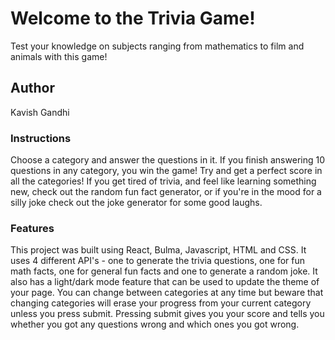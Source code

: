# Welcome to the Trivia Game!

Test your knowledge on subjects ranging from mathematics to film and animals with this game!

## Author
Kavish Gandhi

### Instructions
Choose a category and answer the questions in it. 
If you finish answering 10 questions in any category, you win the game! 
Try and get a perfect score in all the categories! If you get tired of trivia, 
and feel like learning something new, check out the random fun fact generator, or if you're 
in the mood for a silly joke check out the joke generator for some good laughs.

### Features
This project was built using React, Bulma, Javascript, HTML and CSS. It uses 4 different 
API's - one to generate the trivia questions, one for fun math facts, one for general fun facts and one to generate a random joke. 
It also has a light/dark mode feature that can be used to update the theme of your page.
You can change between categories at any time but beware that changing categories will erase your progress from your current
category unless you press submit. Pressing submit gives you your score and tells you whether you got any questions wrong and which ones 
you got wrong. 

